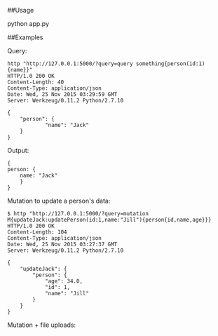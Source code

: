 ##Usage

python app.py

##Examples

Query:

```
http "http://127.0.0.1:5000/?query=query something{person(id:1){name}}"
HTTP/1.0 200 OK
Content-Length: 40
Content-Type: application/json
Date: Wed, 25 Nov 2015 03:29:59 GMT
Server: Werkzeug/0.11.2 Python/2.7.10

{
    "person": {
            "name": "Jack"
    }
}
```

Output:

```
{
person: {
    name: "Jack"
    }
}
```

Mutation to update a person's data:

```
$ http "http://127.0.0.1:5000/?query=mutation M{updateJack:updatePerson(id:1,name:"Jill"){person{id,name,age}}}
HTTP/1.0 200 OK
Content-Length: 104
Content-Type: application/json
Date: Wed, 25 Nov 2015 03:27:37 GMT
Server: Werkzeug/0.11.2 Python/2.7.10

{
    "updateJack": {
        "person": {
            "age": 34.0, 
            "id": 1, 
            "name": "Jill"
        }
    }
}

```

Mutation + file uploads: